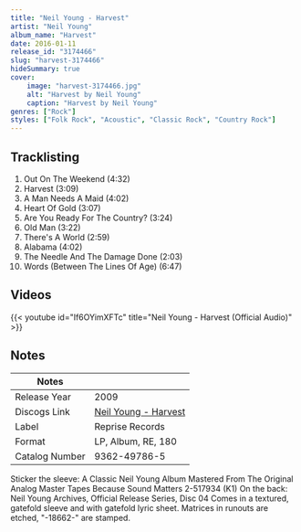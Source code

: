 ```yaml
---
title: "Neil Young - Harvest"
artist: "Neil Young"
album_name: "Harvest"
date: 2016-01-11
release_id: "3174466"
slug: "harvest-3174466"
hideSummary: true
cover:
    image: "harvest-3174466.jpg"
    alt: "Harvest by Neil Young"
    caption: "Harvest by Neil Young"
genres: ["Rock"]
styles: ["Folk Rock", "Acoustic", "Classic Rock", "Country Rock"]
---
```


## Tracklisting
1. Out On The Weekend (4:32)
2. Harvest (3:09)
3. A Man Needs A Maid (4:02)
4. Heart Of Gold (3:07)
5. Are You Ready For The Country? (3:24)
6. Old Man (3:22)
7. There's A World (2:59)
8. Alabama (4:02)
9. The Needle And The Damage Done (2:03)
10. Words (Between The Lines Of Age) (6:47)

## Videos
{{< youtube id="If6OYimXFTc" title="Neil Young - Harvest (Official Audio)" >}}


## Notes

| Notes          |             |
| ---------------| ----------- |
| Release Year   | 2009 |
| Discogs Link   | [Neil Young - Harvest](https://www.discogs.com/release/3174466-Neil-Young-Harvest) |
| Label          | Reprise Records |
| Format         | LP, Album, RE, 180 |
| Catalog Number | 9362-49786-5 |

Sticker the sleeve:  A Classic Neil Young Album Mastered From The Original Analog Master Tapes Because Sound Matters 2-517934 (K1)  On the back: Neil Young Archives, Official Release Series, Disc 04  Comes in a textured, gatefold sleeve and with gatefold lyric sheet.  Matrices in runouts are etched, "-18662-" are stamped.

